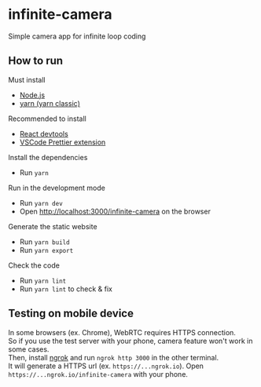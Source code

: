 # infinite-camera

Simple camera app for infinite loop coding

## How to run

Must install

- [Node.js](https://nodejs.org/)
- [yarn (yarn classic)](https://classic.yarnpkg.com/en/docs/install)

Recommended to install

- [React devtools](https://chrome.google.com/webstore/detail/react-developer-tools/fmkadmapgofadopljbjfkapdkoienihi?hl=ko)
- [VSCode Prettier extension](https://marketplace.visualstudio.com/items?itemName=esbenp.prettier-vscode)

Install the dependencies

- Run `yarn`

Run in the development mode

- Run `yarn dev`
- Open <http://localhost:3000/infinite-camera> on the browser

Generate the static website

- Run `yarn build`
- Run `yarn export`

Check the code

- Run `yarn lint`
- Run `yarn lint` to check & fix

## Testing on mobile device

In some browsers (ex. Chrome), WebRTC requires HTTPS connection.  
So if you use the test server with your phone, camera feature won't work in some cases.  
Then, install [ngrok](https://ngrok.com/) and run `ngrok http 3000` in the other terminal.  
It will generate a HTTPS url (ex. `https://...ngrok.io`). Open `https://...ngrok.io/infinite-camera` with your phone.
